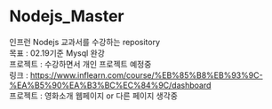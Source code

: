 # Nodejs_Master
인프런 Nodejs 교과서를 수강하는 repository<br>
목표 : 02.19기준 Mysql 완강<br>
프로젝트 : 수강하면서 개인 프로젝트 예정중<br>
링크 : https://www.inflearn.com/course/%EB%85%B8%EB%93%9C-%EA%B5%90%EA%B3%BC%EC%84%9C/dashboard<br>
프로젝트 : 영화소개 웹페이지 or 다른 페이지 생각중<br>
